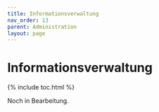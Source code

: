 ```yaml
---
title: Informationsverwaltung
nav_order: 13
parent: Administration
layout: page
---
```


# Informationsverwaltung
{% include toc.html %}

Noch in Bearbeitung.
